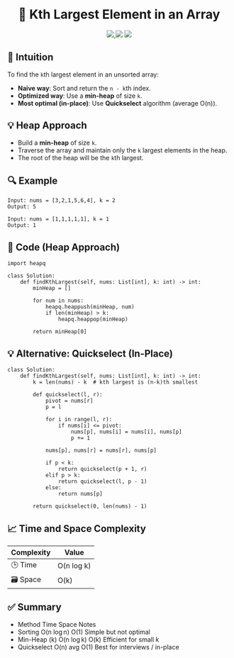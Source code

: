 <h1 align="center">🏅 Kth Largest Element in an Array</h1>

<p align="center">
  <a href="https://leetcode.com/problems/kth-largest-element-in-an-array/">
    <img src="https://img.shields.io/badge/LeetCode-Kth%20Largest%20in%20an%20Array-orange?logo=leetcode&style=flat-square" />
  </a>
  <img src="https://img.shields.io/badge/Difficulty-Medium-yellow?style=flat-square" />
  <img src="https://img.shields.io/badge/Category-Heap%2C%20Quickselect-blue?style=flat-square" />
</p>


## 🧠 Intuition

To find the `k`th largest element in an unsorted array:

- **Naive way**: Sort and return the `n - k`th index.
- **Optimized way**: Use a **min-heap** of size `k`.
- **Most optimal (in-place)**: Use **Quickselect** algorithm (average O(n)).


## 💡 Heap Approach

- Build a **min-heap** of size `k`.
- Traverse the array and maintain only the `k` largest elements in the heap.
- The root of the heap will be the `k`th largest.


## 🔍 Example

```
Input: nums = [3,2,1,5,6,4], k = 2
Output: 5

Input: nums = [1,1,1,1,1], k = 1
Output: 1
```

## 🧾 Code (Heap Approach)

```
import heapq

class Solution:
    def findKthLargest(self, nums: List[int], k: int) -> int:
        minHeap = []
        
        for num in nums:
            heapq.heappush(minHeap, num)
            if len(minHeap) > k:
                heapq.heappop(minHeap)
        
        return minHeap[0]
```

## 💡 Alternative: Quickselect (In-Place)

```
class Solution:
    def findKthLargest(self, nums: List[int], k: int) -> int:
        k = len(nums) - k  # kth largest is (n-k)th smallest
        
        def quickselect(l, r):
            pivot = nums[r]
            p = l
            
            for i in range(l, r):
                if nums[i] <= pivot:
                    nums[p], nums[i] = nums[i], nums[p]
                    p += 1
            
            nums[p], nums[r] = nums[r], nums[p]
            
            if p < k:
                return quickselect(p + 1, r)
            elif p > k:
                return quickselect(l, p - 1)
            else:
                return nums[p]
        
        return quickselect(0, len(nums) - 1)
```

## 📈 Time and Space Complexity

| Complexity | Value |
|------------|--------|
| 🕒 Time     | O(n log k)   |
| 🗃️ Space    | O(k)   |

## ✅ Summary

- Method	Time	Space	Notes
- Sorting	O(n log n)	O(1)	Simple but not optimal
- Min-Heap (k)	O(n log k)	O(k)	Efficient for small k
- Quickselect	O(n) avg	O(1)	Best for interviews / in-place
